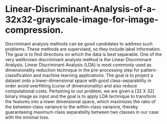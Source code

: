 # Linear-Discriminant-Analysis-of-a-32x32-grayscale-image-for-image-compression.
Discriminant analysis methods can be good candidates to address such problems. These methods are supervised, so they include label information. The goal is to find directions on which the data is best separable. One of the very wellknown discriminant analysis method is the Linear Discriminant Analysis. Linear Discriminant Analysis (LDA) is most commonly used as dimensionality reduction technique in the pre-processing step for pattern-classification and machine learning applications. The goal is to project a dataset onto a lower-dimensional space with good class-separability in order avoid overfitting (curse of dimensionality) and also reduce computational costs. Pertaining to our problem, we are given a [32 X 32] binary image as input and the goal is to apply LDA technique to transform the features into a lower dimensional space, which maximizes the ratio of the between-class variance to the within-class variance, thereby guaranteeing maximum class separability between two classes in our case with the minimal loss.
